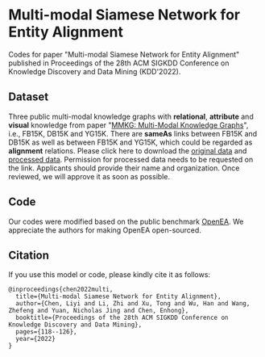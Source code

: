 # Multi-modal Siamese Network for Entity Alignment
Codes for paper "Multi-modal Siamese Network for Entity Alignment" published in Proceedings of the 28th ACM SIGKDD Conference on Knowledge Discovery and Data Mining (KDD'2022).

## Dataset
Three public multi-modal knowledge graphs with **relational**, **attribute** and **visual** knowledge from paper "[MMKG: Multi-Modal Knowledge Graphs](https://arxiv.org/abs/1903.05485)", i.e., FB15K, DB15K and YG15K.
There are **sameAs** links between FB15K and DB15K as well as between FB15K and YG15K, which could be regarded as **alignment** relations. 
Please click here to download the [original data](https://github.com/nle-ml/mmkb) and [processed data](https://drive.google.com/file/d/1Vdmfru-VxewUww8vJzONMR0pW1_V9h8U/view?usp=drive_link). Permission for processed data needs to be requested on the link. Applicants should provide their name and organization. Once reviewed, we will approve it as soon as possible.

## Code
Our codes were modified based on the public benchmark [OpenEA](https://github.com/nju-websoft/OpenEA). We appreciate the authors for making OpenEA open-sourced.

## Citation
If you use this model or code, please kindly cite it as follows:
```
@inproceedings{chen2022multi,
  title={Multi-modal Siamese Network for Entity Alignment},
  author={Chen, Liyi and Li, Zhi and Xu, Tong and Wu, Han and Wang, Zhefeng and Yuan, Nicholas Jing and Chen, Enhong},
  booktitle={Proceedings of the 28th ACM SIGKDD Conference on Knowledge Discovery and Data Mining},
  pages={118--126},
  year={2022}
}
```
